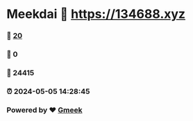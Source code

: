 # Meekdai :link: https://134688.xyz 
### :page_facing_up: [20](https://134688.xyz/tag.html) 
### :speech_balloon: 0 
### :hibiscus: 24415 
### :alarm_clock: 2024-05-05 14:28:45 
### Powered by :heart: [Gmeek](https://github.com/Meekdai/Gmeek)
